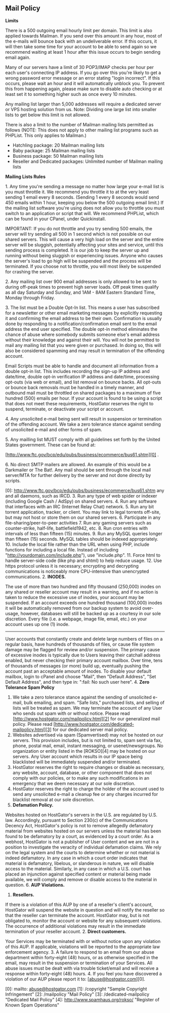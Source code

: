## Mail Policy

**Limits**
  
There is a 500 outgoing email hourly limit per domain. This limit is also applied towards Mailman. If you send over this amount in any hour, most of the e-mails will bounce back with an undeliverable error. If this occurs, it will then take some time for your account to be able to send again so we recommend waiting at least 1 hour after this issue occurs to begin sending email again.

Many of our servers have a limit of 30 POP3/IMAP checks per hour per each user's connecting IP address. If you go over this you're likely to get a wrong password error message or an error stating "login incorrect". If this occurs, please wait an hour and it will automatically unblock you. To prevent this from happening again, please make sure to disable auto checking or at least set it to something higher such as once every 10 minutes.

Any mailing list larger than 5,000 addresses will require a dedicated server or VPS hosting solution from us. Note: Dividing one large list into smaller lists to get below this limit is not allowed.

There is also a limit to the number of Mailman mailing lists permitted as follows (NOTE: This does not apply to other mailing list programs such as PHPList. This only applies to Mailman.)

* Hatchling package: 20 Mailman mailing lists
* Baby package: 25 Mailman mailing lists
* Business package: 50 Mailman mailing lists
* Reseller and Dedicated packages: Unlimited number of Mailman mailing lists

**Mailing Lists Rules**
  
1\. Any time you're sending a message no matter how large your e-mail list is you must throttle it. We recommend you throttle it to at the very least sending 1 email every 8 seconds. (Sending 1 every 8 seconds would send 450 emails within 1 hour, keeping you below the 500 outgoing email limit.) If the mailing list software you're using does not allow you to throttle you must switch to an application or script that will. We recommend PHPList, which can be found in your CPanel, under Quickinstall.

IMPORTANT: If you do not throttle and you try sending 500 emails, the server will try sending all 500 in 1 second which is not possible on our shared servers. This will cause a very high load on the server and the entire server will be sluggish, potentially affecting your sites and service, until this sending process is completed. It is our job to keep the server up and running without being sluggish or experiencing issues. Anyone who causes the server's load to go high will be suspended and the process will be terminated. If you choose not to throttle, you will most likely be suspended for crashing the server.

2\. Any mailing list over 900 email addresses is only allowed to be sent to during off-peak times to prevent high server loads. Off peak times qualify as all day Saturday and Sunday, and 1AM - 8AM Eastern Standard Time, Monday through Friday.

3\. The list must be a Double Opt-In list. This means a user has subscribed for a newsletter or other email marketing messages by explicitly requesting it and confirming the email address to be their own. Confirmation is usually done by responding to a notification/confirmation email sent to the email address the end user specified. The double opt-in method eliminates the chance of abuse where somebody submits someone else's email address without their knowledge and against their will. You will not be permitted to mail any mailing list that you were given or purchased. In doing so, this will also be considered spamming and may result in termination of the offending account.

Email Scripts must be able to handle and document all information from a double opt-in list. This includes recording the sign-up IP address and date/time, double opt-in verification IP address and date/time, processing opt-outs (via web or email), and list removal on bounce backs. All opt-outs or bounce back removals must be handled in a timely manner, and outbound mail must be throttled on shared packages to a maximum of five hundred (500) emails per hour. If your account is found to be using a script that does not meet these requirements, HostGator reserves the right to suspend, terminate, or deactivate your script or account.

4\. Any unsolicited e-mail being sent will result in suspension or termination of the offending account. We take a zero tolerance stance against sending of unsolicited e-mail and other forms of spam.

5\. Any mailling list MUST comply with all guidelines set forth by the United States government. These can be found at: 
  
[http://www.ftc.gov/bcp/edu/pubs/business/ecommerce/bus61.shtm][0] .

6\. No direct SMTP mailers are allowed. An example of this would be a Darkmailer or The Bat!. Any mail should be sent through the local mail server/MTA for further delivery by the server and not done directly by scripts.


[0]: http://www.ftc.gov/bcp/edu/pubs/business/ecommerce/bus61.shtm any and all daemons, such as IRCD.
    3. Run any type of web spider or indexer (including Google Cash / AdSpy) on shared servers.
    4. Run any software that interfaces with an IRC (Internet Relay Chat) network.
    5. Run any bit torrent application, tracker, or client. You may link to legal torrents off-site, but may not host or store them on our shared servers.
    6. Participate in any file-sharing/peer-to-peer activities
    7. Run any gaming servers such as counter-strike, half-life, battlefield1942, etc.
    8. Run cron entries with intervals of less than fifteen (15) minutes.
    9. Run any MySQL queries longer than fifteen (15) seconds. MySQL tables should be indexed appropriately.
    10. Include the local file rather than the URL when using PHP, include functions for including a local file. Instead of including "http://yourdomain.com/include.php"), use "include.php".
    11. Force html to handle server-side code (like php and shtml) to help reduce usage.
    12. Use https protocol unless it is necessary; encrypting and decrypting communications is noticeably more CPU-intensive than unencrypted communications.
  2. **INODES.**
  
The use of more than two hundred and fifty thousand (250,000) inodes on any shared or reseller account may result in a warning, and if no action is taken to reduce the excessive use of inodes, your account may be suspended. If an account exceeds one hundred thousand (100,000) inodes it will be automatically removed from our backup system to avoid over-usage, however, databases will still be backed up as a courtesy in our sole discretion. Every file (i.e. a webpage, image file, email, etc.) on your account uses up one (1) inode.

---

User accounts that constantly create and delete large numbers of files on a regular basis, have hundreds of thousands of files, or cause file system damage may be flagged for review and/or suspension. The primary cause of excessive inodes is typically due to Users leaving their catchall address enabled, but never checking their primary account mailbox. Over time, tens of thousands of messages (or more) build up, eventually pushing the account past an acceptable amount of inodes. To disable your default mailbox, login to cPanel and choose "Mail", then "Default Address", "Set Default Address", and then type in: ":fail: No such user here".
4. **Zero Tolerance Spam Policy**
  1. We take a zero tolerance stance against the sending of unsolicited e-mail, bulk emailing, and spam. "Safe lists," purchased lists, and selling of lists will be treated as spam. We may terminate the account of any User who sends out spam with or without notice. Please read [http://www.hostgator.com/mailpolicy.html][2] for our generalized mail policy. Please read [http://www.hostgator.com/dedicated-mailpolicy.html][3] for our dedicated server mail policy.
  2. Websites advertised via spam (Spamvertised) may not be hosted on our servers. This provision includes, but is not limited to, spam sent via fax, phone, postal mail, email, instant messaging, or usenet/newsgroups. No organization or entity listed in the [ROKSO][4] may be hosted on our servers. Any User account which results in our IP space being blacklisted will be immediately suspended and/or terminated.
  3. HostGator reserves the right to require changes or disable as necessary, any website, account, database, or other component that does not comply with our policies, or to make any such modifications in an emergency that we deem necessary at our sole discretion.
  4. HostGator reserves the right to charge the holder of the account used to send any unsolicited e-mail a cleanup fee or any charges incurred for blacklist removal at our sole discretion.
5. **Defamation Policy.**
  
Websites hosted on HostGator's servers in the U.S. are regulated by U.S. law. Accordingly, pursuant to Section 230(c) of the Communications Decency Act, HostGator's policy is not to remove allegedly defamatory material from websites hosted on our servers unless the material has been found to be defamatory by a court, as evidenced by a court order. As a webhost, HostGator is not a publisher of User content and we are not in a position to investigate the veracity of individual defamation claims. We rely on the legal system and the courts to determine whether or not material is indeed defamatory. In any case in which a court order indicates that material is defamatory, libelous, or slanderous in nature, we will disable access to the material. Similarly, in any case in which a U.S. court has placed an injunction against specified content or material being made available, we will comply and remove or disable access to the material in question.
6. **AUP Violations.**
  1. **Resellers.**
  
If there is a violation of this AUP by one of a reseller's client's account, HostGator will suspend the website in question and will notify the reseller so that the reseller can terminate the account. HostGator may, but is not obligated to, monitor the account or website for any subsequent violations. The occurrence of additional violations may result in the immediate termination of your reseller account.
  2. **Direct customers.**
  
Your Services may be terminated with or without notice upon any violation of this AUP. If applicable, violations will be reported to the appropriate law enforcement agency.
  3. A failure to respond to an email from our abuse department within forty-eight (48) hours, or as otherwise specified in the email, may result in the suspension or termination of your Services. All abuse issues must be dealt with via trouble ticket/email and will receive a response within forty-eight (48) hours.
  4. If you feel you have discovered a violation of our AUP please report it to: [abuse@hostgator.com][0].


[0]: mailto: abuse@hostgator.com
[1]: /copyright "Sample Copyright Infringement"
[2]: /mailpolicy "Mail Policy"
[3]: /dedicated-mailpolicy "Dedicated Mail Policy"
[4]: http://www.spamhaus.org/rokso/ "Register of Known Spam Operations"